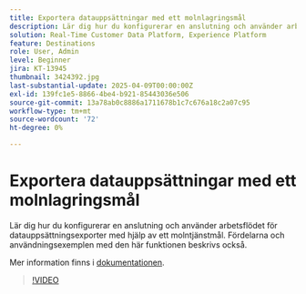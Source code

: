 ```yaml
---
title: Exportera datauppsättningar med ett molnlagringsmål
description: Lär dig hur du konfigurerar en anslutning och använder arbetsflödet för datauppsättningsexporter med hjälp av ett molntjänstmål.
solution: Real-Time Customer Data Platform, Experience Platform
feature: Destinations
role: User, Admin
level: Beginner
jira: KT-13945
thumbnail: 3424392.jpg
last-substantial-update: 2025-04-09T00:00:00Z
exl-id: 139fc1e5-8866-4be4-b921-85443036e506
source-git-commit: 13a78ab0c8886a1711678b1c7c676a18c2a07c95
workflow-type: tm+mt
source-wordcount: '72'
ht-degree: 0%

---
```


# Exportera datauppsättningar med ett molnlagringsmål

Lär dig hur du konfigurerar en anslutning och använder arbetsflödet för datauppsättningsexporter med hjälp av ett molntjänstmål. Fördelarna och användningsexemplen med den här funktionen beskrivs också.

Mer information finns i [dokumentationen](https://experienceleague.adobe.com/sv/docs/experience-platform/destinations/ui/activate/export-datasets).

>[!VIDEO](https://video.tv.adobe.com/v/3448822/?learn=on&enablevpops&captions=swe)
